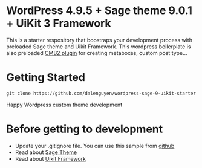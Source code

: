 # WordPress 4.9.5 + Sage theme 9.0.1 + UiKit 3 Framework

This is a starter respository that boostraps your development process with preloaded Sage theme and Uikit Framework. This wordpress boilerplate is also preloaded [CMB2 plugin](https://github.com/CMB2/CMB2https://github.com/CMB2/CMB2) for creating metaboxes, custom post type...  


# Getting Started 

```
git clone https://github.com/dalenguyen/wordpress-sage-9-uikit-starter
```

Happy Wordpress custom theme development 

# Before getting to development 

- Update your .gitignore file. You can use this sample from [github](https://github.com/github/gitignore/blob/master/WordPress.gitignore)
- Read about [Sage Theme](https://roots.io/sage/docs/theme-installation/)
- Read about [Uikit Framework](https://getuikit.com/docs/introduction)